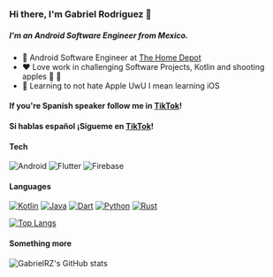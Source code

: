 ### Hi there, I'm Gabriel Rodriguez 👋
##### I'm an Android Software Engineer from Mexico.
- 💼 Android Software Engineer at [The Home Depot](https://www.homedepot.com/)
- ❤️ Love work in challenging Software Projects, Kotlin and shooting apples :bow_and_arrow: :apple:
- 🌱 Learning to not hate Apple UwU I mean learning iOS

#### If you're Spanish speaker follow me in [TikTok](https://www.tiktok.com/@gabs.mobdev?is_from_webapp=1&sender_device=pc)!
#### Si hablas español ¡Sígueme en [TikTok](https://www.tiktok.com/@gabs.mobdev?is_from_webapp=1&sender_device=pc)!

#### Tech
![Android](https://img.shields.io/badge/Android-3DDC84?style=for-the-badge&logo=android&logoColor=white)
![Flutter](https://img.shields.io/badge/Flutter-02569B?style=for-the-badge&logo=flutter&logoColor=white)
![Firebase](https://img.shields.io/badge/Firebase-039BE5?style=for-the-badge&logo=Firebase&logoColor=white)

#### Languages
[![Kotlin](https://img.shields.io/badge/Kotlin-%237F52FF.svg?logo=kotlin&logoColor=white)](#)
[![Java](https://img.shields.io/badge/Java-%23ED8B00.svg?logo=openjdk&logoColor=white)](#)
[![Dart](https://img.shields.io/badge/Dart-%230175C2.svg?logo=dart&logoColor=white)](#)
[![Python](https://img.shields.io/badge/Python-3776AB?logo=python&logoColor=fff)](#)
[![Rust](https://img.shields.io/badge/Rust-%23000000.svg?e&logo=rust&logoColor=white)](#)

[![Top Langs](https://github-readme-stats.vercel.app/api/top-langs/?username=gabriel96x1)](https://github.com/gabriel96x1/github-readme-stats)

#### Something more
![GabrielRZ's GitHub stats](https://github-readme-stats.vercel.app/api?username=gabriel96x1&count_private=true)

<!--
**gabriel96x1/gabriel96x1** is a ✨ _special_ ✨ repository because its `README.md` (this file) appears on your GitHub profile.

Here are some ideas to get you started:

- 🔭 I’m currently working on ...
- 🌱 I’m currently learning ...
- 👯 I’m looking to collaborate on ...
- 🤔 I’m looking for help with ...
- 💬 Ask me about ...
- 📫 How to reach me: ...
- 😄 Pronouns: ...
- ⚡ Fun fact: ...
-->
